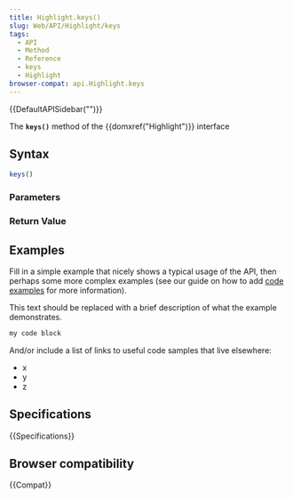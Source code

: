 ```yaml
---
title: Highlight.keys()
slug: Web/API/Highlight/keys
tags:
  - API
  - Method
  - Reference
  - keys
  - Highlight
browser-compat: api.Highlight.keys
---
```

{{DefaultAPISidebar("")}}

The **`keys()`** method of the {{domxref("Highlight")}} interface 

## Syntax

```js
keys()
```

### Parameters



### Return Value



## Examples

Fill in a simple example that nicely shows a typical usage of the API, then perhaps some more complex examples (see our guide on how to add [code examples](/en-US/docs/MDN/Contribute/Structures/Code_examples) for more information).

This text should be replaced with a brief description of what the example demonstrates.

```js
my code block
```

And/or include a list of links to useful code samples that live elsewhere:

*   x
*   y
*   z

## Specifications

{{Specifications}}

## Browser compatibility

{{Compat}}

